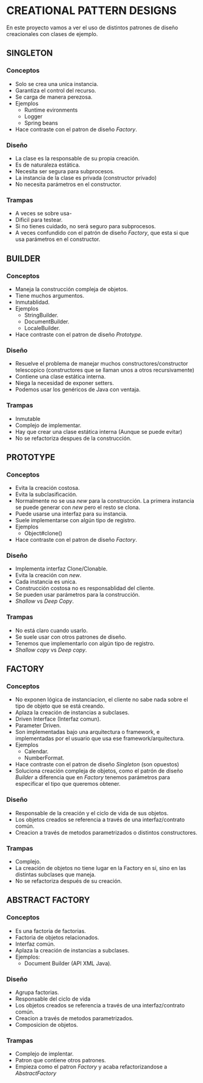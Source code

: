 # CREATIONAL PATTERN DESIGNS
En este proyecto vamos a ver el uso de distintos patrones de diseño creacionales con clases de ejemplo.
## SINGLETON
### Conceptos
* Solo se crea una unica instancia.
* Garantiza el control del recurso.
* Se carga de manera perezosa.
* Ejemplos
    * Runtime evironments
    * Logger
    * Spring beans
* Hace contraste con el patron de diseño _Factory_.
### Diseño
* La clase es la responsable de su propia creación.
* Es de naturaleza estática.
* Necesita ser segura para subprocesos.
* La instancia de la clase es privada (constructor privado)
* No necesita parámetros en el constructor.
### Trampas
* A veces se sobre usa-
* Dificil para testear.
* Si no tienes cuidado, no será seguro para subprocesos.
* A veces confundido con el patrón de diseño _Factory_, que esta si que usa parámetros en el constructor.
## BUILDER
### Conceptos
* Maneja la construcción compleja de objetos.
* Tiene muchos argumentos. 
* Inmutablidad.
* Ejemplos
    * StringBuilder.
    * DocumentBuilder.
    * LocaleBuilder.
* Hace contraste con el patron de diseño _Prototype_.
### Diseño
* Resuelve el problema de manejar muchos constructores/constructor telescopico (constructores que se llaman unos a otros recursivamente)
* Contiene una clase estática interna.
* Niega la necesidad de exponer setters.
* Podemos usar los genéricos de Java con ventaja.
### Trampas
* Inmutable
* Complejo de implementar.
* Hay que crear una clase estática interna (Aunque se puede evitar)
* No se refactoriza despues de la construcción. 
## PROTOTYPE
### Conceptos
* Evita la creación costosa.
* Evita la subclasificación. 
* Normalmente no se usa _new_ para la construcción. La primera instancia se puede generar con _new_ pero el resto se clona.
* Puede usarse una interfaz para su instancia. 
* Suele implementarse con algún tipo de registro.
* Ejemplos
  * Object#clone()
* Hace contraste con el patron de diseño _Factory_. 
### Diseño
* Implementa interfaz Clone/Clonable.
* Evita la creación con _new_.
* Cada instancia es unica. 
* Construcción costosa no es responsablidad del cliente. 
* Se pueden usar parámetros para la construcción. 
* _Shallow_ vs _Deep Copy_.
### Trampas
* No está claro cuando usarlo. 
* Se suele usar con otros patrones de diseño.
* Tenemos que implementarlo con algún tipo de registro.
* _Shallow copy_ vs _Deep copy_.
## FACTORY
### Conceptos
* No exponen lógica de instanciacion, el cliente no sabe nada sobre el tipo de objeto que se está creando.
* Aplaza la creación de instancias a subclases.
* Driven Interface (Interfaz comun).
* Parameter Driven.
* Son implementadas bajo una arquitectura o framework, e implementadas por el usuario que usa ese framework/arquitectura.
* Ejemplos
  * Calendar.
  * NumberFormat.
* Hace contraste con el patron de diseño _Singleton_ (son opuestos)
* Soluciona creación compleja de objetos, como el patrón de diseño _Builder_ a diferencia que en _Factory_ tenemos parámetros para especificar el tipo que queremos obtener.
### Diseño
* Responsable de la creación y el ciclo de vida de sus objetos.
* Los objetos creados se referencia a través de una interfaz/contrato común.
* Creacion a través de metodos parametrizados o distintos constructores.
### Trampas
* Complejo.
* La creación de objetos no tiene lugar en la Factory en sí, sino en las distintas subclases que maneja.
* No se refactoriza después de su creación.
## ABSTRACT FACTORY
### Conceptos
* Es una factoria de factorias.
* Factoria de objetos relacionados.
* Interfaz común. 
* Aplaza la creación de instancias a subclases.
* Ejemplos:
  * Document Builder (API XML Java). 
### Diseño
* Agrupa factorias.
* Responsable del ciclo de vida
* Los objetos creados se referencia a través de una interfaz/contrato común.
* Creacion a través de metodos parametrizados.
* Composicion de objetos.
### Trampas
* Complejo de implentar.
* Patron que contiene otros patrones.
* Empieza como el patron _Factory_ y acaba refactorizandose a _AbstractFactory_
